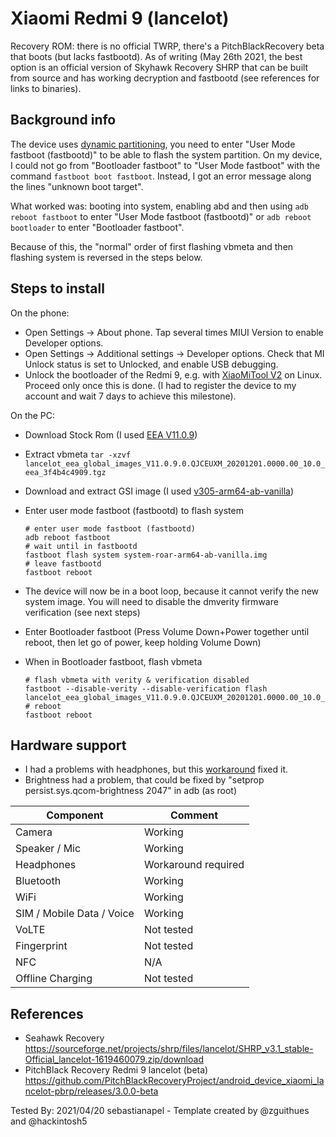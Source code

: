 # Xiaomi Redmi 9 (lancelot)

Recovery ROM: there is no official TWRP, there's a PitchBlackRecovery beta that boots (but lacks fastbootd). As of writing (May 26th 2021, the best option is an official version of Skyhawk Recovery SHRP that can be built from source and has working decryption and fastbootd (see references for links to binaries).

## Background info

The device uses [dynamic partitioning](https://source.android.com/devices/tech/ota/dynamic_partitions), you need to enter "User Mode fastboot (fastbootd)" to be able to flash the system partition. On my device, I could not go from "Bootloader fastboot" to "User Mode fastboot" with the command `fastboot boot fastboot`. Instead, I got an error message along the lines "unknown boot target".

What worked was: booting into system, enabling abd and then using `adb reboot fastboot` to enter "User Mode fastboot (fastbootd)" or `adb reboot bootloader` to enter "Bootloader fastboot".

Because of this, the "normal" order of first flashing vbmeta and then flashing system is reversed in the steps below.

## Steps to install


On the phone:

* Open Settings → About phone.
  Tap several times MIUI Version to enable Developer options.
* Open Settings → Additional settings → Developer options.
  Check that MI Unlock status is set to Unlocked, and
  enable USB debugging.
* Unlock the bootloader of the Redmi 9, e.g. with [XiaoMiTool V2](https://www.xiaomitool.com/V2/) on Linux. Proceed only once this is done. (I had to register the device to my account and wait 7 days to achieve this milestone).


On the PC:

* Download Stock Rom (I used [EEA V11.0.9](https://bigota.d.miui.com/V11.0.9.0.QJCEUXM/lancelot_eea_global_images_V11.0.9.0.QJCEUXM_20201201.0000.00_10.0_eea_3f4b4c4909.tgz))

* Extract vbmeta `tar -xzvf lancelot_eea_global_images_V11.0.9.0.QJCEUXM_20201201.0000.00_10.0_eea_3f4b4c4909.tgz`

* Download and extract GSI image (I used [v305-arm64-ab-vanilla](https://github.com/phhusson/treble_experimentations/releases/download/v305/system-roar-arm64-ab-vanilla.img.xz))

* Enter user mode fastboot (fastbootd) to flash system

      # enter user mode fastboot (fastbootd)
      adb reboot fastboot
      # wait until in fastbootd
      fastboot flash system system-roar-arm64-ab-vanilla.img
      # leave fastbootd
      fastboot reboot

* The device will now be in a boot loop, because it cannot verify the new system image. You will need to disable the dmverity firmware verification (see next steps)

* Enter Bootloader fastboot (Press Volume Down+Power together until reboot, then let go of power, keep holding Volume Down)

* When in Bootloader fastboot, flash vbmeta

      # flash vbmeta with verity & verification disabled
      fastboot --disable-verity --disable-verification flash lancelot_eea_global_images_V11.0.9.0.QJCEUXM_20201201.0000.00_10.0_eea_3f4b4c4909/images/vbmeta     
      # reboot
      fastboot reboot


## Hardware support

- I had a problems with headphones, but this [workaround](https://github.com/phhusson/treble_experimentations/issues/118#issuecomment-449163865) fixed it.
- Brightness had a problem, that could be fixed by "setprop persist.sys.qcom-brightness 2047" in adb (as root)

| Component                 |      Comment                                              |
|---------------------------|-----------------------------------------------------------|
| Camera                    | Working                                                   |
| Speaker / Mic             |  Working                                                 |
| Headphones                | Workaround required                                            |
| Bluetooth                 |  Working                                                    |
| WiFi                      | Working                                                    |
| SIM / Mobile Data / Voice | Working                                                    |
| VoLTE                     | Not tested                                                |
| Fingerprint               | Not tested                                                |
| NFC                       | N/A                                                       |
| Offline Charging          |  Not tested                                                 |

## References

* Seahawk Recovery https://sourceforge.net/projects/shrp/files/lancelot/SHRP_v3.1_stable-Official_lancelot-1619460079.zip/download
* PitchBlack Recovery Redmi 9 lancelot (beta) https://github.com/PitchBlackRecoveryProject/android_device_xiaomi_lancelot-pbrp/releases/3.0.0-beta

Tested By: 2021/04/20 sebastianapel - Template created by @zguithues and @hackintosh5